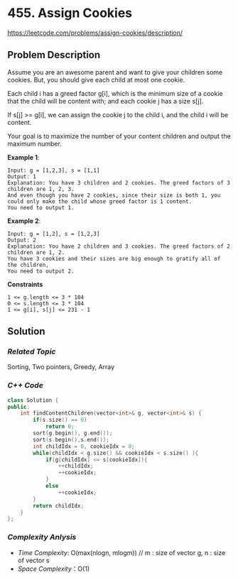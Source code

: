 # 455. Assign Cookies
https://leetcode.com/problems/assign-cookies/description/

## Problem Description

Assume you are an awesome parent and want to give your children some cookies. But, you should give each child at most one cookie.

Each child i has a greed factor g[i], which is the minimum size of a cookie that the child will be content with; and each cookie j has a size s[j]. 

If s[j] >= g[i], we can assign the cookie j to the child i, and the child i will be content. 

Your goal is to maximize the number of your content children and output the maximum number.

 

**Example 1**:
```
Input: g = [1,2,3], s = [1,1]
Output: 1
Explanation: You have 3 children and 2 cookies. The greed factors of 3 children are 1, 2, 3. 
And even though you have 2 cookies, since their size is both 1, you could only make the child whose greed factor is 1 content.
You need to output 1.
```
**Example 2**:
```
Input: g = [1,2], s = [1,2,3]
Output: 2
Explanation: You have 2 children and 3 cookies. The greed factors of 2 children are 1, 2. 
You have 3 cookies and their sizes are big enough to gratify all of the children, 
You need to output 2.
```

**Constraints**
```
1 <= g.length <= 3 * 104
0 <= s.length <= 3 * 104
1 <= g[i], s[j] <= 231 - 1
```

## Solution

### _Related Topic_
   Sorting, Two pointers, Greedy, Array

### _C++ Code_
```cpp
class Solution {
public:
    int findContentChildren(vector<int>& g, vector<int>& s) {
        if(s.size() == 0)
            return 0;
        sort(g.begin(), g.end());
        sort(s.begin(),s.end());
        int childIdx = 0, cookieIdx = 0;
        while(childIdx < g.size() && cookieIdx < s.size() ){
            if(g[childIdx] <= s[cookieIdx]){
                ++childIdx;
                ++cookieIdx;
            }
            else
                ++cookieIdx;
        }
        return childIdx;
    }
};
```

### _Complexity Anlysis_
- _Time Complexity_: O(max(nlogn, mlogm))  // m : size of vector g, n : size of vector s
- _Space Complexity_：O(1)
